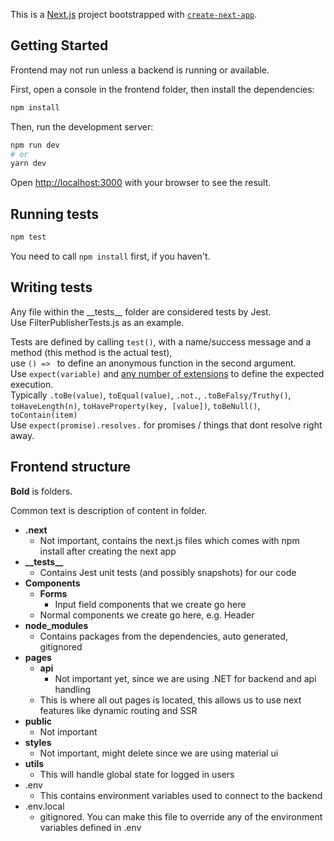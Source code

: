 This is a [Next.js](https://nextjs.org/) project bootstrapped with [`create-next-app`](https://github.com/vercel/next.js/tree/canary/packages/create-next-app).

## Getting Started

Frontend may not run unless a backend is running or available.

First, open a console in the frontend folder, then install the dependencies:

```bash
npm install
```

Then, run the development server:

```bash
npm run dev
# or
yarn dev
```

Open [http://localhost:3000](http://localhost:3000) with your browser to see the result.

## Running tests

```bash
npm test
```

You need to call `npm install` first, if you haven't.

## Writing tests

Any file within the \_\_tests\_\_ folder are considered tests by Jest.  
Use FilterPublisherTests.js as an example.

Tests are defined by calling `test()`, with a name/success message and a method (this method is the actual test),  
use `() => ` to define an anonymous function in the second argument.  
Use `expect(variable)` and [any number of extensions](https://jestjs.io/docs/en/expect) to define the expected execution.  
Typically `.toBe(value)`, `toEqual(value)`, `.not.`, `.toBeFalsy/Truthy()`, `toHaveLength(n)`, `toHaveProperty(key, [value])`, `toBeNull()`, `toContain(item)`  
Use `expect(promise).resolves.` for promises / things that dont resolve right away.

## Frontend structure

**Bold** is folders.

Common text is description of content in folder.

- **.next**
  - Not important, contains the next.js files which comes with npm install after creating the next app
- **\_\_tests\_\_**
  - Contains Jest unit tests (and possibly snapshots) for our code
- **Components**
  - **Forms**
    - Input field components that we create go here
  - Normal components we create go here, e.g. Header
- **node_modules**
  - Contains packages from the dependencies, auto generated, gitignored
- **pages**
  - **api**
    - Not important yet, since we are using .NET for backend and api handling
  - This is where all out pages is located, this allows us to use next features like dynamic routing and SSR
- **public**
  - Not important
- **styles**
  - Not important, might delete since we are using material ui
- **utils**
  - This will handle global state for logged in users
- .env
  - This contains environment variables used to connect to the backend
- .env.local
  - gitignored. You can make this file to override any of the environment variables defined in .env
